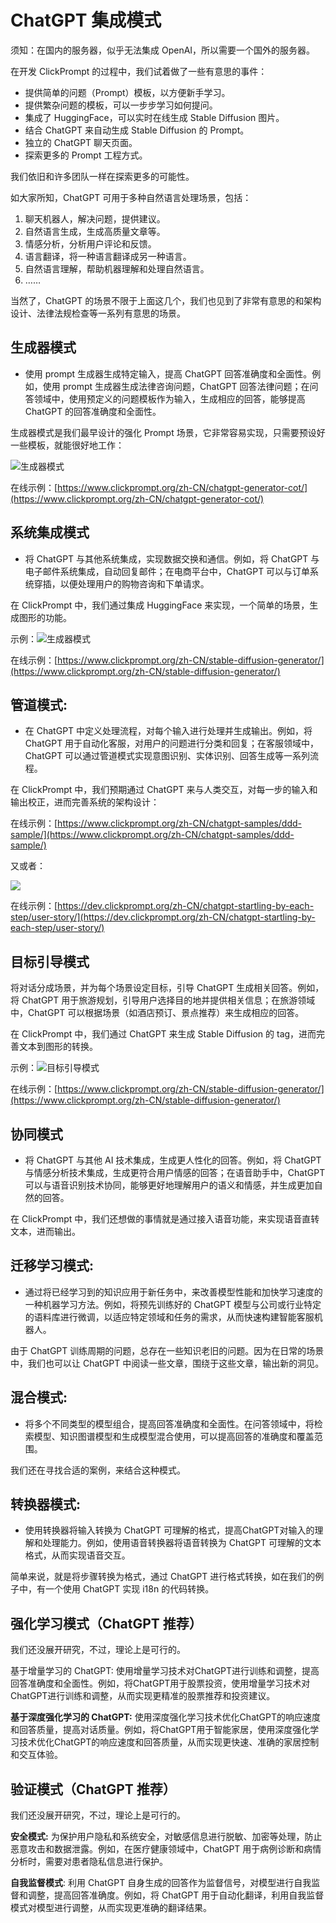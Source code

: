 # ChatGPT 集成模式

须知：在国内的服务器，似乎无法集成  OpenAI，所以需要一个国外的服务器。

在开发 ClickPrompt 的过程中，我们试着做了一些有意思的事件：

- 提供简单的问题（Prompt）模板，以方便新手学习。
- 提供繁杂问题的模板，可以一步步学习如何提问。
- 集成了 HuggingFace，可以实时在线生成 Stable Diffusion 图片。
- 结合 ChatGPT 来自动生成 Stable Diffusion 的 Prompt。
- 独立的 ChatGPT 聊天页面。
- 探索更多的 Prompt 工程方式。

我们依旧和许多团队一样在探索更多的可能性。

如大家所知，ChatGPT 可用于多种自然语言处理场景，包括：

1. 聊天机器人，解决问题，提供建议。
2. 自然语言生成，生成高质量文章等。
3. 情感分析，分析用户评论和反馈。
4. 语言翻译，将一种语言翻译成另一种语言。
5. 自然语言理解，帮助机器理解和处理自然语言。
6. ……

当然了，ChatGPT 的场景不限于上面这几个，我们也见到了非常有意思的和架构设计、法律法规检查等一系列有意思的场景。

## **生成器模式**

- 使用 prompt 生成器生成特定输入，提高 ChatGPT 回答准确度和全面性。例如，使用 prompt 生成器生成法律咨询问题，ChatGPT 回答法律问题；在问答领域中，使用预定义的问题模板作为输入，生成相应的回答，能够提高 ChatGPT 的回答准确度和全面性。

生成器模式是我们最早设计的强化 Prompt 场景，它非常容易实现，只需要预设好一些模板，就能很好地工作：

![生成器模式](images/generator.jpeg)

在线示例：[https://www.clickprompt.org/zh-CN/chatgpt-generator-cot/](https://www.clickprompt.org/zh-CN/chatgpt-generator-cot/)

## 系统集成模式

- 将 ChatGPT 与其他系统集成，实现数据交换和通信。例如，将 ChatGPT 与电子邮件系统集成，自动回复邮件；在电商平台中，ChatGPT 可以与订单系统穿插，以便处理用户的购物咨询和下单请求。

在 ClickPrompt 中，我们通过集成  HuggingFace 来实现，一个简单的场景，生成图形的功能。

示例：![生成器模式](images/integration.jpeg)

在线示例：[https://www.clickprompt.org/zh-CN/stable-diffusion-generator/](https://www.clickprompt.org/zh-CN/stable-diffusion-generator/)

## **管道模式**:

- 在 ChatGPT 中定义处理流程，对每个输入进行处理并生成输出。例如，将 ChatGPT 用于自动化客服，对用户的问题进行分类和回复；在客服领域中，ChatGPT 可以通过管道模式实现意图识别、实体识别、回答生成等一系列流程。

在 ClickPrompt 中，我们预期通过 ChatGPT 来与人类交互，对每一步的输入和输出校正，进而完善系统的架构设计：

在线示例：[https://www.clickprompt.org/zh-CN/chatgpt-samples/ddd-sample/](https://www.clickprompt.org/zh-CN/chatgpt-samples/ddd-sample/)

又或者：

![](images/pipeline-user-story.png)

在线示例：[https://dev.clickprompt.org/zh-CN/chatgpt-startling-by-each-step/user-story/](https://dev.clickprompt.org/zh-CN/chatgpt-startling-by-each-step/user-story/)

## **目标引导模式**

 将对话分成场景，并为每个场景设定目标，引导 ChatGPT 生成相关回答。例如，将 ChatGPT 用于旅游规划，引导用户选择目的地并提供相关信息；在旅游领域中，ChatGPT 可以根据场景（如酒店预订、景点推荐）来生成相应的回答。

在 ClickPrompt 中，我们通过 ChatGPT 来生成 Stable Diffusion 的 tag，进而完善文本到图形的转换。

示例：![目标引导模式](images/target-guide.png)

在线示例：[https://www.clickprompt.org/zh-CN/stable-diffusion-generator/](https://www.clickprompt.org/zh-CN/stable-diffusion-generator/)

## **协同模式**

- 将 ChatGPT 与其他 AI 技术集成，生成更人性化的回答。例如，将 ChatGPT 与情感分析技术集成，生成更符合用户情感的回答；在语音助手中，ChatGPT 可以与语音识别技术协同，能够更好地理解用户的语义和情感，并生成更加自然的回答。

在 ClickPrompt 中，我们还想做的事情就是通过接入语音功能，来实现语音直转文本，进而输出。

## **迁移学习模式:**

- 通过将已经学习到的知识应用于新任务中，来改善模型性能和加快学习速度的一种机器学习方法。例如，将预先训练好的 ChatGPT 模型与公司或行业特定的语料库进行微调，以适应特定领域和任务的需求，从而快速构建智能客服机器人。

由于 ChatGPT 训练周期的问题，总存在一些知识老旧的问题。因为在日常的场景中，我们也可以让 ChatGPT 中阅读一些文章，围绕于这些文章，输出新的洞见。

## **混合模式**:

- 将多个不同类型的模型组合，提高回答准确度和全面性。在问答领域中，将检索模型、知识图谱模型和生成模型混合使用，可以提高回答的准确度和覆盖范围。

我们还在寻找合适的案例，来结合这种模式。

## **转换器模式**:

- 使用转换器将输入转换为 ChatGPT 可理解的格式，提高ChatGPT对输入的理解和处理能力。例如，使用语音转换器将语音转换为 ChatGPT 可理解的文本格式，从而实现语音交互。

简单来说，就是将步骤转换为格式，通过 ChatGPT 进行格式转换，如在我们的例子中，有一个使用 ChatGPT 实现 i18n 的代码转换。

## **强化学习模式**（ChatGPT 推荐）

我们还没展开研究，不过，理论上是可行的。

基于增量学习的 ChatGPT: 使用增量学习技术对ChatGPT进行训练和调整，提高回答准确度和全面性。例如，将ChatGPT用于股票投资，使用增量学习技术对ChatGPT进行训练和调整，从而实现更精准的股票推荐和投资建议。

**基于深度强化学习的 ChatGPT:** 使用深度强化学习技术优化ChatGPT的响应速度和回答质量，提高对话质量。例如，将ChatGPT用于智能家居，使用深度强化学习技术优化ChatGPT的响应速度和回答质量，从而实现更快速、准确的家居控制和交互体验。

## **验证模式**（ChatGPT 推荐）

我们还没展开研究，不过，理论上是可行的。

**安全模式:** 为保护用户隐私和系统安全，对敏感信息进行脱敏、加密等处理，防止恶意攻击和数据泄露。例如，在医疗健康领域中，ChatGPT 用于病例诊断和病情分析时，需要对患者隐私信息进行保护。

**自我监督模式**: 利用 ChatGPT 自身生成的回答作为监督信号，对模型进行自我监督和调整，提高回答准确度。例如，将 ChatGPT 用于自动化翻译，利用自我监督模式对模型进行调整，从而实现更准确的翻译结果。

